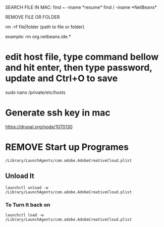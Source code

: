 SEARCH FILE IN MAC:
find ~ -iname \*resume\*
find / -iname \*NetBeans\*

REMOVE FILE OR FOLDER

rm -rf file|folder (path to file or folder)

example:
rm org.netbeans.ide.*

# edit host file, type command bellow and hit enter, then type password, update and Ctrl+O to save
sudo nano /private/etc/hosts

# Generate ssh key in mac

https://drupal.org/node/1070130

# REMOVE Start up Programes

`/Library/LaunchAgents/com.adobe.AdobeCreativeCloud.plist`
## Unload It
`launchctl unload -w /Library/LaunchAgents/com.adobe.AdobeCreativeCloud.plist`
### To Turn It back on

`launchctl load -w /Library/LaunchAgents/com.adobe.AdobeCreativeCloud.plist`
